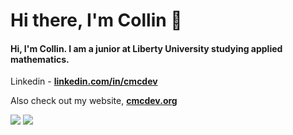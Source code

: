 <h1 align="Left">Hi there, I'm Collin 👋</h1>

<h4 align="Left">Hi, I'm Collin. I am a junior at Liberty University studying applied mathematics.</h4>

Linkedin - **[linkedin.com/in/cmcdev](https://www.linkedin.com/in/cmcdev/)**<br>

Also check out my website, [**cmcdev.org**](https://cameron.rs)
  

<span align="left">

<img src="https://github-readme-stats.vercel.app/api/top-langs/?username=cmcdev-code&layout=compact&theme=gruvbox">
  
<img src="https://spotify-github-profile.vercel.app/api/view?uid=6Per97deaWqrJlKQNX8RGK&cover_image=true&theme=novatorem&show_offline=true&background_color=121212&interchange=false&bar_color=53b14f&bar_color_cover=true">

</span>
